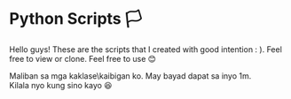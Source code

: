 # Python Scripts :white_flag:

Hello guys! These are the scripts that I created with good intention : ). Feel free to view or clone. Feel free to use :blush:

Maliban sa mga kaklase\kaibigan ko. May bayad dapat sa inyo 1m.
<br>
Kilala nyo kung sino kayo :laughing:





